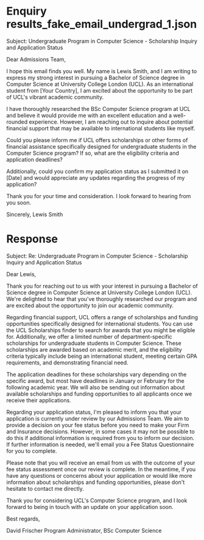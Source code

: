 
# Enquiry results_fake_email_undergrad_1.json

Subject: Undergraduate Program in Computer Science - Scholarship Inquiry and Application Status

Dear Admissions Team,

I hope this email finds you well. My name is Lewis Smith, and I am writing to express my strong interest in pursuing a Bachelor of Science degree in Computer Science at University College London (UCL). As an international student from [Your Country], I am excited about the opportunity to be part of UCL's vibrant academic community.

I have thoroughly researched the BSc Computer Science program at UCL and believe it would provide me with an excellent education and a well-rounded experience. However, I am reaching out to inquire about potential financial support that may be available to international students like myself.

Could you please inform me if UCL offers scholarships or other forms of financial assistance specifically designed for undergraduate students in the Computer Science program? If so, what are the eligibility criteria and application deadlines?

Additionally, could you confirm my application status as I submitted it on [Date] and would appreciate any updates regarding the progress of my application?

Thank you for your time and consideration. I look forward to hearing from you soon.

Sincerely,
Lewis Smith

# Response

Subject: Re: Undergraduate Program in Computer Science - Scholarship Inquiry and Application Status

Dear Lewis,

Thank you for reaching out to us with your interest in pursuing a Bachelor of Science degree in Computer Science at University College London (UCL). We're delighted to hear that you've thoroughly researched our program and are excited about the opportunity to join our academic community.

Regarding financial support, UCL offers a range of scholarships and funding opportunities specifically designed for international students. You can use the UCL Scholarships finder to search for awards that you might be eligible for. Additionally, we offer a limited number of department-specific scholarships for undergraduate students in Computer Science. These scholarships are awarded based on academic merit, and the eligibility criteria typically include being an international student, meeting certain GPA requirements, and demonstrating financial need.

The application deadlines for these scholarships vary depending on the specific award, but most have deadlines in January or February for the following academic year. We will also be sending out information about available scholarships and funding opportunities to all applicants once we receive their applications.

Regarding your application status, I'm pleased to inform you that your application is currently under review by our Admissions Team. We aim to provide a decision on your fee status before you need to make your Firm and Insurance decisions. However, in some cases it may not be possible to do this if additional information is required from you to inform our decision. If further information is needed, we'll email you a Fee Status Questionnaire for you to complete.

Please note that you will receive an email from us with the outcome of your fee status assessment once our review is complete. In the meantime, if you have any questions or concerns about your application or would like more information about scholarships and funding opportunities, please don't hesitate to contact me directly.

Thank you for considering UCL's Computer Science program, and I look forward to being in touch with an update on your application soon.

Best regards,

David Frischer
Program Administrator, BSc Computer Science

        
